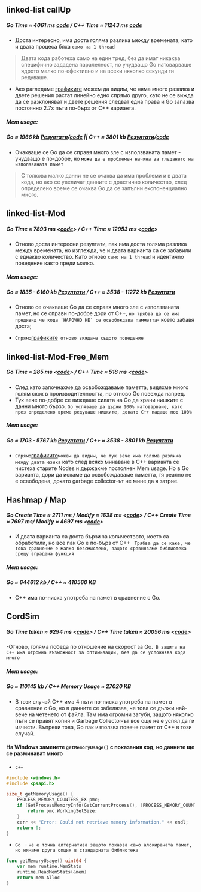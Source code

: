 ## linked-list callUp
##### Go Time ≈ 4061 ms [code](https://github.com/aleks20905/school/blob/main/benches/linkList/main.go)  / C++ Time ≈ 11243   ms [code](https://github.com/aleks20905/school/blob/main/benches/linkList/link.cpp)
- Доста интересно, има доста голяма разлика между времената, като и двата процеса бяха ``само на 1 thread``

> Двата кода работеха само на един тред, без да имат никаква специфично зададена паралелност, но учудващо Go натоварваше ядрото малко по-ефективно и на всеки няколко секунди ги редуваше.

- Ако рагледаме [графиките](https://docs.google.com/spreadsheets/d/12OKOfTIwt9B8t7XGaPYjhSUlAdayeMEGszysIuUacpU/edit?usp=sharing) можем да видим, че няма много разлика и двете решения растат линейно едно спрямо друго, като не се вижда да се разклоняват и двете решения следват една права и Go запазва постоянно 2.7x пъти по-бърз от C++ варианта.


##### Mem usage:

##### Go ≈ 1966 kb [Резултати](https://github.com/aleks20905/school/blob/main/benches/linkList_info/main_result)/[code](https://github.com/aleks20905/school/blob/main/benches/linkList_info/main.go) || C++ ≈ 3801 kb [Резултати](https://github.com/aleks20905/school/blob/main/benches/linkList_info/link_result)/[code](https://github.com/aleks20905/school/blob/main/benches/linkList_info/link.cpp) 

- Очакваше се Go да се справя много зле с използваната памет - учудващо е по-добре, но ``може да е проблемен начина за гледането на използваната памет``


> С толкова малко данни не се очаква да има проблеми и в двата кода, но ако се увеличат данните с драстично количество, след определено време се очаква Go да се запълни експоненциално много.





## linked-list-Mod
##### Go Time ≈ 7893 ms <[code](https://github.com/aleks20905/school/blob/main/benches/linkListModif/main.go)>  / C++ Time ≈ 12953 ms <[code](https://github.com/aleks20905/school/blob/main/benches/linkListModif/link.cpp)>
- Отново доста интересни резултати, пак има доста голяма разлика между времената, но изглежда, че и двата варианта са се забавили с еднакво количество. Като отново ``само на 1 thread`` и идентичno поведение както преди малко.


##### Mem usage:

##### Go ≈ 1835 - 6160 kb [Резултати](https://github.com/aleks20905/school/blob/main/benches/linkListModif/main_result)  /  C++ ≈ 3538 - 11272 kb [Резултати](https://github.com/aleks20905/school/blob/main/benches/linkListModif/link_result)

- Отново се очакваше Go да се справя много зле с използваната памет, но се справи по-добре дори от C++, ``но трябва да се има предивид че кода `НАРОЧНО НЕ` се освобождава памметта``- което забавя доста; 

-  `` Спрямо ``[графиките](https://docs.google.com/spreadsheets/d/12OKOfTIwt9B8t7XGaPYjhSUlAdayeMEGszysIuUacpU/edit#gid=1530631332)`` отново виждаме същото поведение`` 


## linked-list-Mod-Free_Mem
##### Go Time ≈ 285 ms <[code](https://github.com/aleks20905/school/blob/main/benches/linkListModif_freeMem/main.go)>  / C++ Time ≈ 518 ms <[code](https://github.com/aleks20905/school/blob/main/benches/linkListModif_freeMem/link.cpp)>

- След като започнахме да освобождаваме паметта, видяхме много голям скок в производителността, но отново Go повежда напред.
- Тук вече по-добре се виждаше силата на Go да храни нишките с данни много бързо. `` Go успяваше да държи 100% натоварване, като през определено време редуваше нишките, докато C++ падаше под 100% `` 


##### Mem usage:

##### Go ≈ 1703 - 5767 kb [Резултати](https://github.com/aleks20905/school/blob/main/benches/linkListModif_freeMem/main_result)  /  C++ ≈ 3538 - 3801 kb [Резултати](https://github.com/aleks20905/school/blob/main/benches/linkListModif_freeMem/link_result)


-  `` Спрямо ``[графиките](https://docs.google.com/spreadsheets/d/12OKOfTIwt9B8t7XGaPYjhSUlAdayeMEGszysIuUacpU/edit#gid=36193127)``можем да видим, че тук вече има голяма разлика между двата езика`` като след всяко минаване в C++ варианта се чистеха старите Nodes и държахме постоянен Mem usage. Но в Go варианта, дори да искаме да освобождаваме паметта, тя реално не е освободена, докато garbage collector-ът не мине да я затрие.

## Hashmap / Map

##### Go Create Time ≈ 2711 ms / Modify ≈ 1638 ms <[code](https://github.com/aleks20905/school/blob/main/benches/hashmap/main.go)>  / C++ Create Time ≈ 7697 ms/ Modify ≈ 4697 ms <[code](https://github.com/aleks20905/school/blob/main/benches/hashmap/hashmap.cpp)>
- И двата варианта са доста бързи за количеството, което са обработили, но все пак Go е по-бърз от C++ `` Трябва да се каже, че това сравнение е малко безсмислено, защото сравняваме библиотека срещу вградена функция``



##### Mem usage:

##### Go ≈ 644612 kb  /  C++ ≈ 410560 KB

- C++ има по-ниска употреба на памет в сравнение с Go.


## CordSim 

##### Go Time taken ≈ 9294 ms <[code](https://github.com/aleks20905/school/blob/main/benches/cordSim/main.go)>  / C++ Time taken ≈ 20056 ms <[code](https://github.com/aleks20905/school/blob/main/benches/cordSim/game.cpp)>
-Отново, голяма победа по отношение на скорост за Go.`` В защита на C++ има огромна възможност за оптимизации, без да се усложнява кода много``



##### Mem usage:

##### Go ≈ 110145 kb /  C++ Memory Usage ≈ 27020 KB

- В този случай C++ има 4 пъти по-ниска употреба на памет в сравнение с Go, но в данните се забелязва, че това се дължи най-вече на четенето от файла. Там има огромни загуби, защото няколко пъти се правят копия и Garbage Collector-ът все още не е успял да ги изчисти. Въпреки това, Go пак използва повече памет от C++ в този случай.






#### На Windows заменете ``getMemoryUsage()`` с показания код, но данните ще се разминават много
* ``c++``
```c++
#include <windows.h>
#include <psapi.h>

size_t getMemoryUsage() {
    PROCESS_MEMORY_COUNTERS_EX pmc;
    if (GetProcessMemoryInfo(GetCurrentProcess(), (PROCESS_MEMORY_COUNTERS*)&pmc, sizeof(pmc))) {
        return pmc.WorkingSetSize;
    }
    cerr << "Error: Could not retrieve memory information." << endl;
    return 0;
}
```
- ``Go `` - ``не е точна алтернатива защото показва само алокираната памет, но нямаме друга опция в стандарната библиотека``
```Go
func getMemoryUsage() uint64 {
    var mem runtime.MemStats
    runtime.ReadMemStats(&mem)
    return mem.Alloc
}

```
